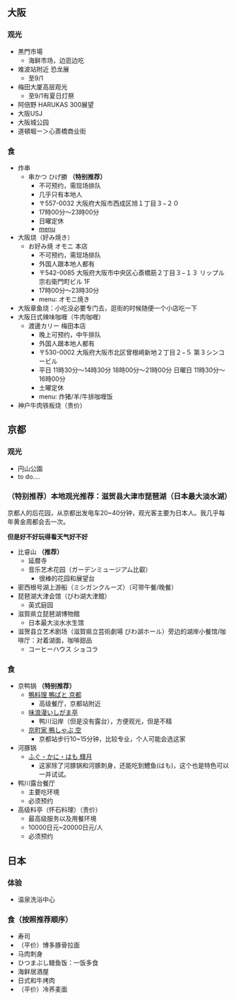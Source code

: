 ## 大阪
### 观光
- 黒門市場
    - 海鲜市场，边逛边吃
- 难波站附近 恐龙展
    - 至9/1
- 梅田大厦高层观光
    - 至9/1有夏日灯祭
- 阿倍野 HARUKAS 300展望
- 大阪USJ
- 大阪城公园
- 道頓堀ー＞心斎橋商业街


### 食
- 炸串
    - 串かつ ひげ勝 **（特别推荐）**
        - 不可预约，需现场排队
        - 几乎只有本地人
        - 〒557-0032 大阪府大阪市西成区旭１丁目３−２０
        - 17時00分～23時00分
        - 日曜定休
        - [menu](https://tabelog.com/osaka/A2701/A270406/27011973/dtlmenu/photo/)
- 大阪烧（好み焼き）
    - お好み焼 オモニ 本店
        - 不可预约，需现场排队
        - 外国人跟本地人都有
        - 〒542-0085 大阪府大阪市中央区心斎橋筋２丁目３−１３ リップル宗右衛門町ビル 1F
        - 17時00分～23時30分
        - menu: オモニ焼き
- 大阪章鱼烧：小吃没必要专门去，逛街的时候随便一个小店吃一下
- 大阪日式辣味咖喱（牛肉咖喱）
    - 渡邊カリー 梅田本店
        - 晚上可预约，中午排队
        - 外国人跟本地人都有
        - 〒530-0002 大阪府大阪市北区曾根崎新地２丁目２−５ 第３シンコービル
        - 平日 11時30分～14時30分 18時00分～21時00分 日曜日 11時30分～16時00分
        - 土曜定休
        - menu: 炸猪/羊/牛排咖喱饭
- 神户牛肉铁板烧（贵价）

## 京都
### 观光
- 円山公園
- to do....

###  （特别推荐）本地观光推荐：滋贺县大津市琵琶湖（日本最大淡水湖）
京都人的后花园，从京都出发电车20~40分钟，观光客主要为日本人。我几乎每年黄金周都会去一次。

**但是好不好玩得看天气好不好**
- 比睿山 **（推荐）**
    - 延暦寺
    - 音乐艺术花园（ガーデンミュージアム比叡）
        - 很棒的花园和展望台
- 密西根号湖上游船（ミシガンクルーズ）（可带午餐/晚餐）
- 琵琶湖大津会馆（びわ湖大津館）
    - 英式庭园
- 滋賀県立琵琶湖博物館
    - 日本最大淡水水生馆
- 滋贺县立艺术剧场（滋賀県立芸術劇場 びわ湖ホール）旁边的湖岸小餐馆/咖啡厅：对着湖面，咖啡甜品
    - コーヒーハウス ショコラ

### 食
- 京鸭锅 **（特别推荐）**
    - [鴨料理 鴨ぱと 京都](https://tabelog.com/kyoto/A2601/A260101/26040857/)
        - 高级餐厅，京都站附近
    - [味浪漫いしがま亭](https://tabelog.com/kyoto/A2601/A260201/26000264/)
        - 鸭川沿岸（但是没有露台），方便观光，但是不精
    - [京町家 鴨しゃぶ 空](https://tabelog.com/kyoto/A2601/A260604/26031103/)
        - 京都站步行10~15分钟，比较专业，个人可能会选这家
- 河豚锅
    - [ふぐ・かに・はも 輝月](https://tabelog.com/kyoto/A2601/A260101/26036172/dtlmenu/)
        - 这家除了河豚锅和河豚刺身，还能吃到鱧鱼(はも)，这个也是特色可以一并试试。
- 鸭川露台餐厅
    - 主要吃环境
    - 必须预约
- 高级料亭（怀石料理）（贵价）
    - 最高级服务以及用餐环境
    - 10000日元~20000日元/人
    - 必须预约

## 日本
### 体验
- 温泉洗浴中心

### 食（按照推荐顺序）
- 寿司
- （平价）博多豚骨拉面
- 马肉刺身
- ひつまぶし鳗鱼饭：一饭多食
- 海鲜居酒屋
- 日式和牛烤肉
- （平价）冷荞麦面